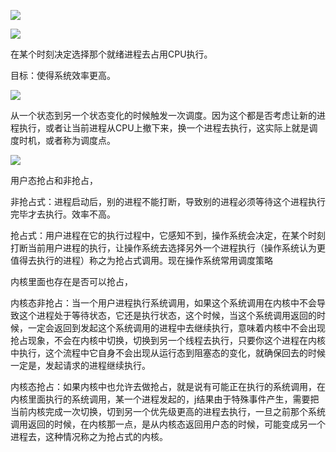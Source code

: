![](https://gitee.com/hxc8/images8/raw/master/img/202407191125624.jpg)

![](https://gitee.com/hxc8/images8/raw/master/img/202407191125723.jpg)

在某个时刻决定选择那个就绪进程去占用CPU执行。

目标：使得系统效率更高。  

![](D:/download/youdaonote-pull-master/data/Technology/Linux/计算机操作系统/清华陈渝计算机操作系统/images/WEBRESOURCE506846aae134f99c1443595e87fbfc73截图.png)

从一个状态到另一个状态变化的时候触发一次调度。因为这个都是否考虑让新的进程执行，或者让当前进程从CPU上撤下来，换一个进程去执行，这实际上就是调度时机，或者称为调度点。

![](https://gitee.com/hxc8/images8/raw/master/img/202407191125596.jpg)

用户态抢占和非抢占，

非抢占式：进程启动后，别的进程不能打断，导致别的进程必须等待这个进程执行完毕才去执行。效率不高。

抢占式：用户进程在它的执行过程中，它感知不到，操作系统会决定，在某个时刻打断当前用户进程的执行，让操作系统去选择另外一个进程执行（操作系统认为更值得去执行的进程）称之为抢占式调用。现在操作系统常用调度策略

内核里面也存在是否可以抢占，

内核态非抢占：当一个用户进程执行系统调用，如果这个系统调用在内核中不会导致这个进程处于等待状态，它还是执行状态，这个时候，当这个系统调用返回的时候，一定会返回到发起这个系统调用的进程中去继续执行，意味着内核中不会出现抢占现象，不会在内核中切换，切换到另一个线程去执行，只要你这个进程在内核中执行，这个流程中它自身不会出现从运行态到阻塞态的变化，就确保回去的时候一定是，发起请求的进程继续执行。

内核态抢占：如果内核中也允许去做抢占，就是说有可能正在执行的系统调用，在内核里面执行的系统调用，某一个进程发起的，j结果由于特殊事件产生，需要把当前内核完成一次切换，切到另一个优先级更高的进程去执行，一旦之前那个系统调用返回的时候，在内核那一点，是从内核态返回用户态的时候，可能变成另一个进程去，这种情况称之为抢占式的内核。